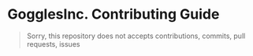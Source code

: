 # GogglesInc. Contributing Guide

> Sorry, this repository does not accepts contributions, commits, pull requests, issues

